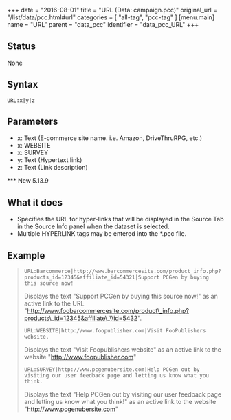 +++
date = "2016-08-01"
title = "URL (Data: campaign.pcc)"
original_url = "/list/data/pcc.html#url"
categories = [ "all-tag", "pcc-tag" ]
[menu.main]
    name = "URL"
    parent = "data_pcc"
    identifier = "data_pcc_URL"
+++

## Status

None

## Syntax

`URL:x|y|z`

## Parameters

-   x: Text (E-commerce site name. i.e. Amazon,
    DriveThruRPG, etc.)
-   x: WEBSITE
-   x: SURVEY
-   y: Text (Hypertext link)
-   z: Text (Link description)



<span id="url"></span> \*\*\* New 5.13.9

What it does
------------

-   Specifies the URL for hyper-links that will be displayed in the
    Source Tab in the Source Info panel when the dataset is selected.
-   Multiple HYPERLINK tags may be entered into the \*.pcc file.

Example
-------

> `URL:Barcommerce|http://www.barcommercesite.com/product_info.php?products_id=12345&affiliate_id=54321|Support PCGen by buying this source now!`
>
> Displays the text "Support PCGen by buying this source now!" as an
> active link to the URL
> "http://www.foobarcommercesite.com/product\_info.php?products\_id=12345&affiliate\_\\id=5432".
>
> `URL:WEBSITE|http://www.foopublisher.com|Visit FooPublishers website.`
>
> Displays the text "Visit Foopublishers website" as an active link to
> the website "http://www.foopublisher.com"
>
> `URL:SURVEY|http://www.pcgenubersite.com|Help PCGen out by visiting our user feedback page and letting us know what you think.`
>
> Displays the text "Help PCGen out by visiting our user feedback page
> and letting us know what you think!" as an active link to the website
> "http://www.pcgenubersite.com"

